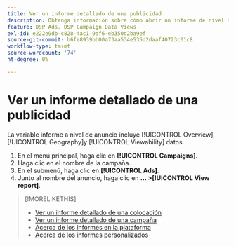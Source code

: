 ```yaml
---
title: Ver un informe detallado de una publicidad
description: Obtenga información sobre cómo abrir un informe de nivel de anuncio con datos de Información general, Geografía y Visibilidad.
feature: DSP Ads, DSP Campaign Data Views
exl-id: e222e9db-c828-4ac1-9df6-eb350d2ba9ef
source-git-commit: b6fe8939bb00a73aa534e535d2daaf40723c01c8
workflow-type: tm+mt
source-wordcount: '74'
ht-degree: 0%

---
```


# Ver un informe detallado de una publicidad

La variable <!--legacy --> informe a nivel de anuncio incluye [!UICONTROL Overview], [!UICONTROL Geography]y [!UICONTROL Viewability] datos.

1. En el menú principal, haga clic en **[!UICONTROL Campaigns]**.
1. Haga clic en el nombre de la campaña.
1. En el submenú, haga clic en **[!UICONTROL Ads]**.
1. Junto al nombre del anuncio, haga clic en  **... >[!UICONTROL View report]**.

>[!MORELIKETHIS]
>
>* [Ver un informe detallado de una colocación](/help/dsp/campaign-management/placements/placement-view-report.md)
>* [Ver un informe detallado de una campaña](/help/dsp/campaign-management/campaigns/campaign-view-report.md)
>* [Acerca de los informes en la plataforma](/help/dsp/campaign-management/reports/campaign-reports-about.md)
>* [Acerca de los informes personalizados](/help/dsp/reports/report-about.md)

